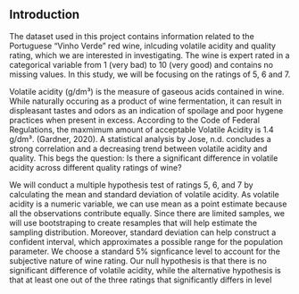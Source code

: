 ## Introduction
The dataset used in this project contains information related to the Portuguese “Vinho Verde” red wine, inlcuding volatile acidity and quality rating, which we are interested in investigating. The wine is expert rated in a categorical variable from 1 (very bad) to 10 (very good) and contains no missing values. In this study, we will be focusing on the ratings of 5, 6 and 7.

Volatile acidity (g/dm³) is the measure of gaseous acids contained in wine. While naturally occuring as a product of wine fermentation, it can result in displeasant tastes and odors as an indication of spoilage and poor hygene practices when present in excess. According to the Code of Federal Regulations, the maxmimum amount of acceptable Volatile Acidity is 1.4 g/dm³. (Gardner, 2020). A statistical analysis by Jose, n.d. concludes a strong correlation and a decreasing trend between volatile acidity and quality. This begs the question: Is there a significant difference in volatile acidity across different quality ratings of wine?

We will conduct a multiple hypothesis test of ratings 5, 6, and 7 by calculating the mean and standard deviation of volatile acidity. As volatile acidity is a numeric variable, we can use mean as a point estimate because all the observations contribute equally. Since there are limited samples, we will use bootstraping to create resamples that will help estimate the sampling distribution. Moreover, standard deviation can help construct a confident interval, which approximates a possible range for the population parameter. We choose a standard 5% signficance level to account for the subjective nature of wine rating. Our null hypothesis is that there is no significant difference of volatile acidity, while the alternative hypothesis is that at least one out of the three ratings that significantly differs in level
